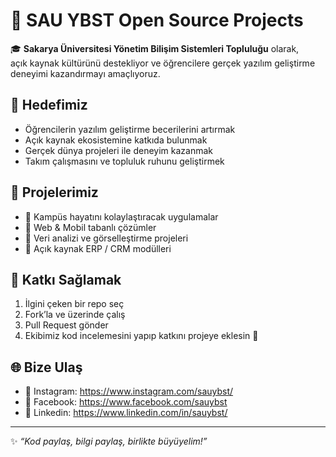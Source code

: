 # 👋 SAU YBST Open Source Projects

🎓 **Sakarya Üniversitesi Yönetim Bilişim Sistemleri Topluluğu** olarak,  
açık kaynak kültürünü destekliyor ve öğrencilere gerçek yazılım geliştirme deneyimi kazandırmayı amaçlıyoruz.  

## 🚀 Hedefimiz
- Öğrencilerin yazılım geliştirme becerilerini artırmak  
- Açık kaynak ekosistemine katkıda bulunmak  
- Gerçek dünya projeleri ile deneyim kazanmak  
- Takım çalışmasını ve topluluk ruhunu geliştirmek  

## 📂 Projelerimiz
- 📌 Kampüs hayatını kolaylaştıracak uygulamalar  
- 📌 Web & Mobil tabanlı çözümler  
- 📌 Veri analizi ve görselleştirme projeleri  
- 📌 Açık kaynak ERP / CRM modülleri  

## 🤝 Katkı Sağlamak
1. İlgini çeken bir repo seç  
2. Fork’la ve üzerinde çalış  
3. Pull Request gönder  
4. Ekibimiz kod incelemesini yapıp katkını projeye eklesin 🚀  

## 🌐 Bize Ulaş
- 📸 Instagram: https://www.instagram.com/sauybst/
- 📘 Facebook: https://www.facebook.com/sauybst
- 💼 Linkedin: https://www.linkedin.com/in/sauybst/

---

✨ *“Kod paylaş, bilgi paylaş, birlikte büyüyelim!”*  
